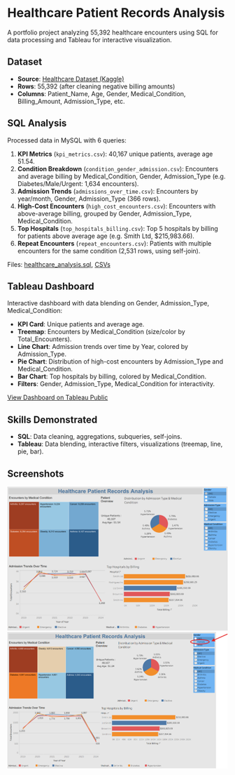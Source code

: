 # Healthcare Patient Records Analysis

A portfolio project analyzing 55,392 healthcare encounters using SQL for data processing and Tableau for interactive visualization.

## Dataset
- **Source**: [Healthcare Dataset (Kaggle)](https://www.kaggle.com/datasets/prasad22/healthcare-dataset)
- **Rows**: 55,392 (after cleaning negative billing amounts)
- **Columns**: Patient_Name, Age, Gender, Medical_Condition, Billing_Amount, Admission_Type, etc.

## SQL Analysis
Processed data in MySQL with 6 queries:
1. **KPI Metrics** (`kpi_metrics.csv`): 40,167 unique patients, average age 51.54.
2. **Condition Breakdown** (`condition_gender_admission.csv`): Encounters and average billing by Medical_Condition, Gender, Admission_Type (e.g. Diabetes/Male/Urgent: 1,634 encounters).
3. **Admission Trends** (`admissions_over_time.csv`): Encounters by year/month, Gender, Admission_Type (366 rows).
4. **High-Cost Encounters** (`high_cost_encounters.csv`): Encounters with above-average billing, grouped by Gender, Admission_Type, Medical_Condition.
5. **Top Hospitals** (`top_hospitals_billing.csv`): Top 5 hospitals by billing for patients above average age (e.g. Smith Ltd, $215,983.66).
6. **Repeat Encounters** (`repeat_encounters.csv`): Patients with multiple encounters for the same condition (2,531 rows, using self-join).

Files: [healthcare_analysis.sql](healthcare_sql_script.sql), [CSVs](.)

## Tableau Dashboard
Interactive dashboard with data blending on Gender, Admission_Type, Medical_Condition:
- **KPI Card**: Unique patients and average age.
- **Treemap**: Encounters by Medical_Condition (size/color by Total_Encounters).
- **Line Chart**: Admission trends over time by Year, colored by Admission_Type.
- **Pie Chart**: Distribution of high-cost encounters by Admission_Type and Medical_Condition.
- **Bar Chart**: Top hospitals by billing, colored by Medical_Condition.
- **Filters**: Gender, Admission_Type, Medical_Condition for interactivity.

[View Dashboard on Tableau Public](https://public.tableau.com/app/profile/vishal.d.silva/viz/Healthcare_Dashboard_17612794469780/Dashboard1)

## Skills Demonstrated
- **SQL**: Data cleaning, aggregations, subqueries, self-joins.
- **Tableau**: Data blending, interactive filters, visualizations (treemap, line, pie, bar).

## Screenshots
![Full Dashboard](dashboard_full.png)
![Filtered View](dashboard_filtered.png)

